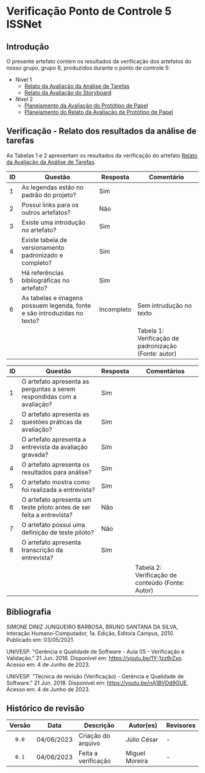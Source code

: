 # Verificação Ponto de Controle 5 ISSNet

## Introdução

O presente artefato contém os resultados da verificação dos artefatos do nosso grupo, grupo 8, produzidos durante o ponto de controle 5:

* Nivel 1
    - <a href="https://interacao-humano-computador.github.io/2023.1-ISSNet/design_avaliacao_desenvolvimento/nivel1/analise_de_tarefas/relato_analisetarefas/">Relato da Avaliação da Análise de Tarefas</a>
    - <a href="https://interacao-humano-computador.github.io/2023.1-ISSNet/design_avaliacao_desenvolvimento/nivel1/storyboard/relato_storyboard/">Relato da Avaliação do Storyboard</a>
* Nivel 2
    - <a href="https://interacao-humano-computador.github.io/2023.1-ISSNet/design_avaliacao_desenvolvimento/nivel2/plan_avaliacao_protpapel/">Planejamento da Avaliação do Protótipo de Papel</a>
    - <a href="https://interacao-humano-computador.github.io/2023.1-ISSNet/design_avaliacao_desenvolvimento/nivel2/plan_relato_protpapel/">Planejamento do Relato da Avaliação de Protótipo de Papel</a>


## Verificação - Relato dos resultados da análise de tarefas
As Tabelas 1 e 2 apresentam os resultados da verificação do artefato <a href="https://interacao-humano-computador.github.io/2023.1-ISSNet/design_avaliacao_desenvolvimento/nivel1/analise_de_tarefas/relato_analisetarefas/">Relato da Avaliação da Análise de Tarefas</a>.

| ID  | Questão                                          | Resposta | Comentário                                                  |
|-----|--------------------------------------------------|----------|-------------------------------------------------------------|
| 1   | As legendas estão no padrão do projeto?          | Sim      |                                                             |
| 2   | Possui links para os outros artefatos?           | Não      |                                                             |
| 3   | Existe uma introdução no artefato?               | Sim      |                                   |
| 4   | Existe tabela de versionamento padronizado e completo? | Sim |                                   |
| 5   | Há referências bibliográficas no artefato?       | Sim      |                                   |
| 6   | As tabelas e imagens possuem legenda, fonte e são introduzidas no texto? | Incompleto  | Sem intrudução no texto |
|     |                                                  |          | Tabela 1: Verificação de padronização (Fonte: autor) |

| ID  | Questão                                                                          | Resposta | Comentários                      |
|-----|----------------------------------------------------------------------------------|----------|----------------------------------|
| 1   | O artefato apresenta as perguntas a serem respondidas com a avaliação?           | Sim      |                                  |
| 2   | O artefato apresenta as questões práticas da avaliação?                           | Sim      |                                  |
| 3   | O artefato apresenta a entrevista da avaliação gravada?                           | Sim      |                                  |
| 4   | O artefato apresenta os resultados para análise?                                  | Sim      |                                  |
| 5   | O artefato mostra como foi realizada a entrevista?                                | Sim      |                                  |                                 |
| 6  | O artefato apresenta um teste piloto antes de ser feita a entrevista?             | Não      |                                  |
| 7   | O artefato possui uma definição de teste piloto?                                 | Não      |                                  |
| 8   | O artefato apresenta transcrição da entrevista?                                  | Sim      |                                  |
|     |                                                                                  |          | Tabela 2: Verificação de conteúdo (Fonte: Autor) |

<!-- ## Referências -->
<!-- FONTES CITADAS UTILIZADAS PARA EMBASAR O TEXTO. REMOVER CASO NÃO HOUVER  -->

## Bibliografia
<!-- FONTES CONSULTADAS DURANTE A ELABORAÇÃO DO TEXTO, CITADAS OU NÃO. REMOVER CASO NÃO HOUVER -->
SIMONE DINIZ JUNQUEIRO BARBOSA, BRUNO SANTANA DA SILVA, Interação Humano-Computador, 1a.
Edição, Editora Campus, 2010. Publicado em: 03/05/2021.

UNIVESP. "Gerência e Qualidade de Software - Aula 05 - Verificação e Validação." 21 Jun. 2018. Disponível em: <https://youtu.be/1Y-1zz6rZxo>. Acesso em: 4 de Junho de 2023.

UNIVESP. "Técnica de revisão (Verificação) - Gerência e Qualidade de Software." 21 Jun. 2018. Disponível em: <https://youtu.be/nA1BVDd9GUE>. Acesso em: 4 de Junho de 2023.

## Histórico de revisão

| Versão     | Data        | Descrição                                 | Autor(es)       | Revisores       |
| :--------: | :---------: | ----------------------------------------- | --------------- | --------------- |
| `0.0`      | 04/06/2023  | Criação do arquivo                        | Júlio César     | - |
| `0.1`      | 04/06/2023  | Feita a verificação                       | Miguel Moreira     | - |